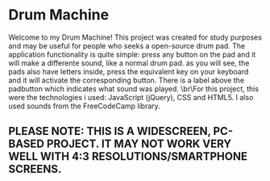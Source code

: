 # Drum Machine
Welcome to my Drum Machine!
This project was created for study purposes and may be useful for people who seeks a open-source drum pad.
The application functionality is quite simple: press any button on the pad and it will make a differente sound, like a normal drum pad. as you will see, the pads also have letters inside, press the equivalent key on your keyboard and it will activate the corresponding button. There is a label above the padbutton which indicates what sound was played.
\br\For this project, this were the technologies i used: JavaScript (jQuery), CSS and HTML5. I also used sounds from the FreeCodeCamp library.

## PLEASE NOTE: THIS IS A WIDESCREEN, PC-BASED PROJECT. IT MAY NOT WORK VERY WELL WITH 4:3 RESOLUTIONS/SMARTPHONE SCREENS.



